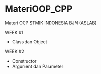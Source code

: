 # MateriOOP_CPP

Materi OOP STMIK INDONESIA BJM (ASLAB)

WEEK #1
- Class dan Object

WEEK #2
- Constructor
- Argument dan Parameter
